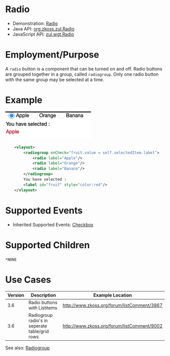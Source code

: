 

# Radio

- Demonstration: [Radio](http://www.zkoss.org/zkdemo/input/radio_button)
- Java API: [org.zkoss.zul.Radio](https://www.zkoss.org/javadoc/latest/zk/org/zkoss/zul/Radio.html)
- JavaScript API: [zul.wgt.Radio](https://www.zkoss.org/javadoc/latest/jsdoc/classes/zul.wgt.Radio.html)


# Employment/Purpose

A `radio` button is a component that can be turned on and off. Radio
buttons are grouped together in a group, called `radiogroup`. Only one
radio button with the same group may be selected at a time.

# Example

![](/zk_component_ref/images/ZKComRef_radio.png)

```xml
    <vlayout>
        <radiogroup onCheck="fruit.value = self.selectedItem.label">
            <radio label="Apple"/>
            <radio label="Orange"/>
            <radio label="Banana"/>
        </radiogroup>
        You have selected :
        <label id="fruit" style="color:red"/>
    </vlayout>
```

# Supported Events

- Inherited Supported Events: [ Checkbox]({{site.baseurl}}/zk_component_ref/checkbox#Supported_Events)

# Supported Children

`*NONE`

# Use Cases

| Version | Description                                    | Example Location                                                                             |
|---------|------------------------------------------------|----------------------------------------------------------------------------------------------|
| 3.6     | Radio buttons with Listitems                   | [<http://www.zkoss.org/forum/listComment/3867>](http://www.zkoss.org/forum/listComment/3867) |
| 3.6     | Radiogroup radio's in seperate table/grid rows | [<http://www.zkoss.org/forum/listComment/9002>](http://www.zkoss.org/forum/listComment/9002) |

See also: [ Radiogroup]({{site.baseurl}}/zk_component_ref/radiogroup#Use_Cases)



